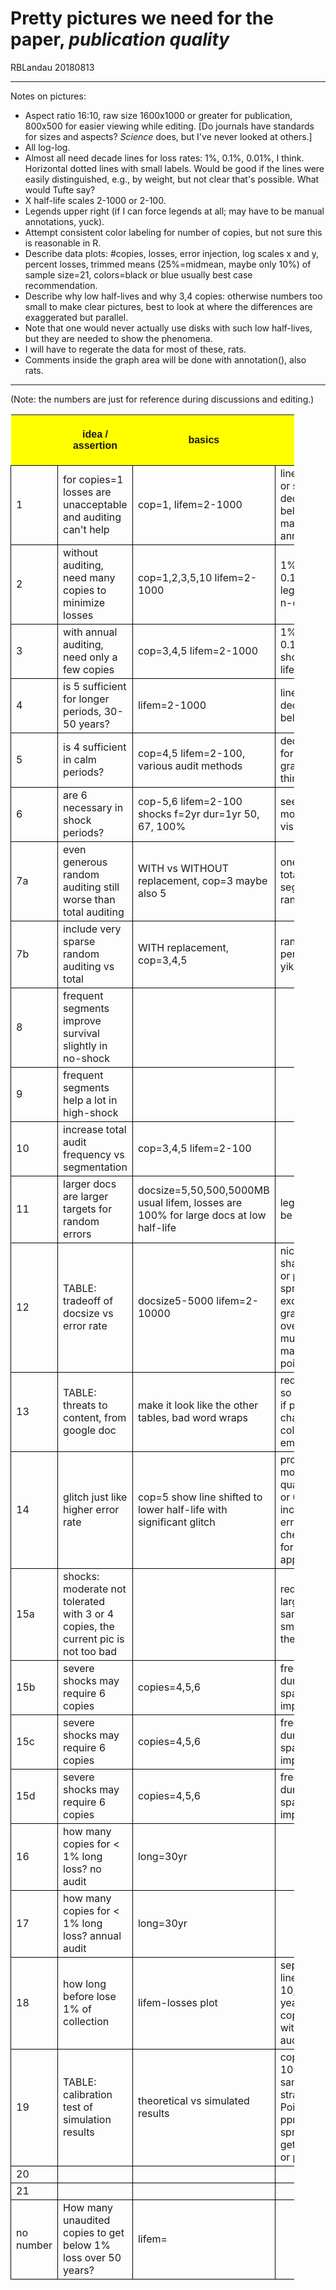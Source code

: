<head>
<!-- pandoc quirk: embedded style info must NOT be indented to 
    look reasonable, else pandoc thinks it's text rather than style.
    It must all be at the left margin to be emitted as HTML style.
-->
<style>
th {
background-color: yellow;
font-family: sans-serif;
}
td {
border: 1px solid black;
}
table {
width: 90%;
border-collapse: collapse;
}
</style>
</head>

# Pretty pictures we need for the paper, *publication quality*


RBLandau 20180813

--- 

Notes on pictures:

- Aspect ratio 16:10, raw size 1600x1000 or greater for publication, 800x500 for easier viewing while editing.   [Do journals have standards for sizes and aspects?  *Science* does, but I've never looked at others.]
- All log-log.
- Almost all need decade lines for loss rates: 1%, 0.1%, 0.01%, I think.  Horizontal dotted lines with small labels.  Would be good if the lines were easily distinguished, e.g., by weight, but not clear that's possible.  What would Tufte say? 
- X half-life scales 2-1000 or 2-100.
- Legends upper right (if I can force legends at all; may have to be manual annotations, yuck).
- Attempt consistent color labeling for number of copies, but not sure this is reasonable in R.
- Describe data plots: #copies, losses, error injection, log scales x and y, percent losses, trimmed means (25%=midmean, maybe only 10%) of sample size=21, colors=black or blue usually best case recommendation.
- Describe why low half-lives and why 3,4 copies: otherwise numbers too small to make clear pictures, best to look at where the differences are exaggerated but parallel.  
- Note that one would never actually use disks with such low half-lives, but they are needed to show the phenomena.  
- I will have to regerate the data for most of these, rats.  
- Comments inside the graph area will be done with annotation(), also rats.

---

(Note: the numbers are just for reference during discussions and editing.)


| | idea / assertion | basics | details | wayzit | needs data & work |  
|-|-----------------|----|------------------|-----------|------------------|  
|1| for copies=1 losses are unacceptable and auditing can't help | cop=1, lifem=2-1000 | line at 0.1% or so, maybe decades below 1%, many annotations | pictures/noauditcalibrationcopies1 |  |  
|2| without auditing, need many copies to minimize losses | cop=1,2,3,5,10 lifem=2-1000 | 1% line and 0.1%, clear legend for n-copies |  |  |  
|3| with annual auditing, need only a few copies | cop=3,4,5 lifem=2-1000 | 1% line and 0.1% line, shorten lifem=2-100 |  |  |  
|4| is 5 sufficient for longer periods, 30-50 years? | lifem=2-1000 | lines 1% and decades below |  |  |  
|5| is 4 sufficient in calm periods? | cop=4,5 lifem=2-100, various audit methods | decade lines for all graphs, I think |  |  |  
|6| are 6 necessary in shock periods? | cop-5,6 lifem=2-100 shocks f=2yr dur=1yr 50, 67, 100% | see which is most striking visually |  |  |  
|7a| even generous random auditing still worse than total auditing | WITH vs WITHOUT replacement, cop=3 maybe also 5 | one segment total, 4 or 12 segments random |  |  |  
|7b| include very sparse random auditing vs total | WITH replacement, cop=3,4,5 | random 20% per year, yikes |  |  |  
|8| frequent segments improve survival slightly in no-shock |  |  |  |  
|9| frequent segments help a lot in high-shock |  |  |  |  
|10| increase total audit frequency vs segmentation | cop=3,4,5 lifem=2-100 |  |  |  |  
|11| larger docs are larger targets for random errors | docsize=5,50,500,5000MB usual lifem, losses are 100% for large docs at low half-life | legend must be clear |  |  |  
|12| TABLE: tradeoff of docsize vs error rate | docsize5-5000 lifem=2-10000 | nicely shaded png or pdf of spreadsheet excerpt; graph overlays too much to make the point |  |  |  
|13| TABLE: threats to content, from google doc | make it look like the other tables, bad word wraps | redo in md so it matches if possible to change text color emphasis |  |  |  
|14| glitch just like higher error rate | cop=5 show line shifted to lower half-life with significant glitch | probably one month per quarter 50% or 67% increase in error rate, cherry-pick for clearest appearance |  |  |  
|15a| shocks: moderate not tolerated with 3 or 4 copies, the current pic is not too bad |  | redo with larger samples to smooth out the numbers |  |  |  
|15b| severe shocks may require 6 copies | copies=4,5,6 | freq2yr dur1yr span3 imp50,80 |  |  |  
|15c| severe shocks may require 6 copies | copies=4,5,6 | freq2yr dur1yr span2 imp50,80 |  |  |  
|15d| severe shocks may require 6 copies | copies=4,5,6 | freq1yr dur0.5yr span2 imp50,80 |  |  |  
|16| how many copies for < 1% long loss? no audit | long=30yr |  |  |  |  
|17| how many copies for < 1% long loss? annual audit | long=30yr |  |  |  |  
|18| how long before lose 1% of collection | lifem-losses plot | separate lines for 10,30,50 years, copies=3,4,5 with annual audit |  |  |  
|19| TABLE: calibration test of simulation results | theoretical vs simulated results | copies=1, 100 samples, vs straight Poisson, in ppm; have in spreadsheet, get nice png or pdf | tables/calibration |  |  
|20|  |  |  |  |  |  
|21|  |  |  |  |  |  
|no number| How many unaudited copies to get below 1% loss over 50 years? | lifem= |  |  |  |  |  


